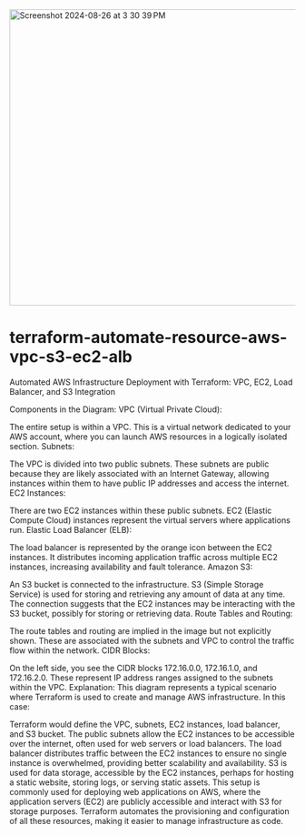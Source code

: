 <img width="521" alt="Screenshot 2024-08-26 at 3 30 39 PM" src="https://github.com/user-attachments/assets/bd87acea-509a-4cd6-b370-42b33794d674">


# terraform-automate-resource-aws-vpc-s3-ec2-alb
Automated AWS Infrastructure Deployment with Terraform: VPC, EC2, Load Balancer, and S3 Integration

Components in the Diagram:
VPC (Virtual Private Cloud):

The entire setup is within a VPC. This is a virtual network dedicated to your AWS account, where you can launch AWS resources in a logically isolated section.
Subnets:

The VPC is divided into two public subnets. These subnets are public because they are likely associated with an Internet Gateway, allowing instances within them to have public IP addresses and access the internet.
EC2 Instances:

There are two EC2 instances within these public subnets. EC2 (Elastic Compute Cloud) instances represent the virtual servers where applications run.
Elastic Load Balancer (ELB):

The load balancer is represented by the orange icon between the EC2 instances. It distributes incoming application traffic across multiple EC2 instances, increasing availability and fault tolerance.
Amazon S3:

An S3 bucket is connected to the infrastructure. S3 (Simple Storage Service) is used for storing and retrieving any amount of data at any time. The connection suggests that the EC2 instances may be interacting with the S3 bucket, possibly for storing or retrieving data.
Route Tables and Routing:

The route tables and routing are implied in the image but not explicitly shown. These are associated with the subnets and VPC to control the traffic flow within the network.
CIDR Blocks:

On the left side, you see the CIDR blocks 172.16.0.0, 172.16.1.0, and 172.16.2.0. These represent IP address ranges assigned to the subnets within the VPC.
Explanation:
This diagram represents a typical scenario where Terraform is used to create and manage AWS infrastructure. In this case:

Terraform would define the VPC, subnets, EC2 instances, load balancer, and S3 bucket.
The public subnets allow the EC2 instances to be accessible over the internet, often used for web servers or load balancers.
The load balancer distributes traffic between the EC2 instances to ensure no single instance is overwhelmed, providing better scalability and availability.
S3 is used for data storage, accessible by the EC2 instances, perhaps for hosting a static website, storing logs, or serving static assets.
This setup is commonly used for deploying web applications on AWS, where the application servers (EC2) are publicly accessible and interact with S3 for storage purposes. Terraform automates the provisioning and configuration of all these resources, making it easier to manage infrastructure as code.
